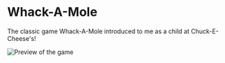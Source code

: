 # Whack-A-Mole
The classic game Whack-A-Mole introduced to me as a child at Chuck-E-Cheese's!

![Preview of the game](assets/whack-a-mole.png "Game preview")